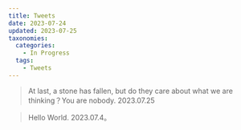 ```yaml
---
title: Tweets
date: 2023-07-24
updated: 2023-07-25
taxonomies:
  categories:
    - In Progress 
  tags:
    - Tweets
---
```



> At last, a stone has fallen, but do they care about what we are thinking？You are nobody.  2023.07.25

> Hello World.  2023.07.4。
<!-- more -->

